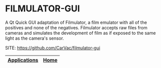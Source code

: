# FILMULATOR-GUI

 A Qt Quick GUI adaptation of Filmulator, a film emulator with all of the positives and none of the negatives. Filmulator accepts raw files from cameras and simulates the development of film as if exposed to the same light as the camera's sensor.
 
 SITE: https://github.com/CarVac/filmulator-gui

 | [Applications](https://portable-linux-apps.github.io/apps.html) | [Home](https://portable-linux-apps.github.io)
 | --- | --- |
